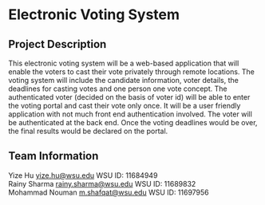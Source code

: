 # Electronic Voting System

## Project Description
This electronic voting system will be a web-based application that will enable the voters to cast their vote privately through remote locations. The voting system will include the candidate information, voter details, the deadlines for casting votes and one person one vote concept. The authenticated voter (decided on the basis of voter id) will be able to enter the voting portal and cast their vote only once. It will be a user friendly application with not much front end authentication involved. The voter will be authenticated at the back end. Once the voting deadlines would be over, the final results would be declared on the portal.
 
 
 ## Team Information
 Yize Hu yize.hu@wsu.edu WSU ID: 11684949 <br>
 Rainy Sharma rainy.sharma@wsu.edu WSU ID: 11689832 <br>
 Mohammad Nouman m.shafqat@wsu.edu WSU ID: 11697956


